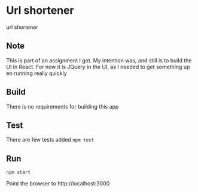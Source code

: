 # Url shortener
url shortener

## Note
This is part of an assignment I got. My intention was, and still is to build the UI in React.
For now it is JQuery in the UI, as I needed to get something up en running really quickly

## Build
There is no requirements for building this app

## Test
There are few tests added
`npm test`

## Run
`npm start`

Point the browser to http://localhost:3000
